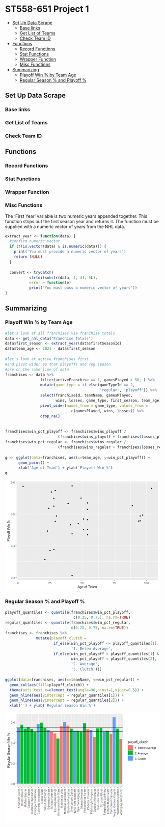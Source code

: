 ST558-651 Project 1
================

-   [Set Up Data Scrape](#set-up-data-scrape)
    -   [Base links](#base-links)
    -   [Get List of Teams](#get-list-of-teams)
    -   [Check Team ID](#check-team-id)
-   [Functions](#functions)
    -   [Record Functions](#record-functions)
    -   [Stat Functions](#stat-functions)
    -   [Wrapper Function](#wrapper-function)
    -   [Misc Functions](#misc-functions)
-   [Summarizing](#summarizing)
    -   [Playoff Win % by Team Age](#playoff-win--by-team-age)
    -   [Regular Season % and Playoff %](#regular-season--and-playoff-)

## Set Up Data Scrape

### Base links

### Get List of Teams

### Check Team ID

## Functions

### Record Functions

### Stat Functions

### Wrapper Function

### Misc Functions

The ‘First Year’ variable is two numeric years appended together. This
function strips out the first season year and returns it. The function
must be supplied with a numeric vector of years from the NHL data.

``` r
extract_year <- function(data) {
  #confirm numeric vector
  if (!(is.vector(data) & is.numeric(data))) {
    print('You must provide a numeric vector of years')
    return (NULL)
  }
  
  convert <- tryCatch(
           strtoi(substr(data, 1, 4), 0L),
           error = function(e)
           print("You must pass a numeric vector of years"))
}
```

## Summarizing

### Playoff Win % by Team Age

``` r
#let's look at all franchises via franchise totals
data <- get_nhl_data('Franchise Totals')
data$first_season <- extract_year(data$firstSeasonId)
data$team_age <- 2021 - data$first_season

#let's look at active franchises first
#and pivot wider so that playoffs and reg season 
#are on the same line of data
franchises <- data %>%
                filter(activeFranchise == 1, gamesPlayed > 50, ) %>%
                mutate(game_type = if_else(gameTypeId == 2, 
                                           'regular', 'playoff')) %>%
                select(franchiseId, teamName, gamesPlayed, 
                       wins, losses, game_type, first_season, team_age) %>%
                pivot_wider(names_from = game_type, values_from = 
                              c(gamesPlayed, wins, losses)) %>%
                drop_na()


franchises$win_pct_playoff <- franchises$wins_playoff / 
                        (franchises$wins_playoff + franchises$losses_playoff)
franchises$win_pct_regular <- franchises$wins_regular / 
                        (franchises$wins_regular + franchises$losses_regular)

g <- ggplot(data=franchises, aes(x=team_age, y=win_pct_playoff)) +
      geom_point() + 
      xlab('Age of Team') + ylab('Playoff Win %')
g
```

![](st558-651-project-1-James-Carr_files/figure-gfm/summarizing_playoffs-1.png)<!-- -->

### Regular Season % and Playoff %

``` r
playoff_quantiles <- quantile(franchises$win_pct_playoff, 
                               c(0.25, 0.75), na.rm=TRUE)
regular_quantiles <- quantile(franchises$win_pct_regular,
                              c(0.25, 0.75, na.rm=TRUE))
franchises <- franchises %>% 
              mutate(playoff_clutch = 
                      if_else(win_pct_playoff <= playoff_quantiles[1],
                              '1. Below Average',
                      if_else(win_pct_playoff > playoff_quantiles[1] &
                              win_pct_playoff < playoff_quantiles[2],
                              '2. Average',
                              '3. Clutch')))

ggplot(data=franchises, aes(x=teamName, y=win_pct_regular)) +
  geom_col(aes(fill=playoff_clutch)) +
  theme(axis.text.x=element_text(angle=90,hjust=1,vjust=0.5)) +
  geom_hline(aes(yintercept = regular_quantiles[1])) +
  geom_hline(aes(yintercept = regular_quantiles[2])) +
  xlab('') + ylab('Regular Season Win %')
```

![](st558-651-project-1-James-Carr_files/figure-gfm/clutch_teams-1.png)<!-- -->
